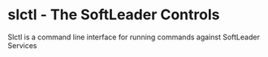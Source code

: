 # slctl - The SoftLeader Controls
Slctl is a command line interface for running commands against SoftLeader Services
